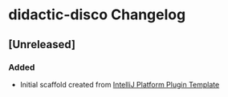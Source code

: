 <!-- Keep a Changelog guide -> https://keepachangelog.com -->

# didactic-disco Changelog

## [Unreleased]
### Added
- Initial scaffold created from [IntelliJ Platform Plugin Template](https://github.com/JetBrains/intellij-platform-plugin-template)
